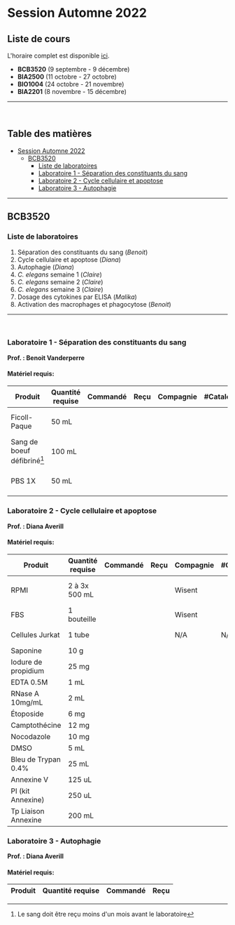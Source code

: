 # Session Automne 2022

## Liste de cours <!-- omit in toc -->
L'horaire complet est disponible [ici](https://teamup.com/ksoebnd7o7t6vit2d3).

- **BCB3520** (9 septembre - 9 décembre)
- **BIA2500** (11 octobre - 27 octobre)
- **BIO1004** (24 octobre - 21 novembre)
- **BIA2201** (8 novembre - 15 décembre)            

---  
<br>

## Table des matières <!-- omit in toc -->
- [Session Automne 2022](#session-automne-2022)
  - [BCB3520](#bcb3520)
    - [Liste de laboratoires](#liste-de-laboratoires)
    - [Laboratoire 1 - Séparation des constituants du sang](#laboratoire-1---séparation-des-constituants-du-sang)
    - [Laboratoire 2 - Cycle cellulaire et apoptose](#laboratoire-2---cycle-cellulaire-et-apoptose)
    - [Laboratoire 3 - Autophagie](#laboratoire-3---autophagie)
--- 
 ## BCB3520 

 ### Liste de laboratoires
 1. Séparation des constituants du sang (*Benoit*)
 2. Cycle cellulaire et apoptose (*Diana*)
 3. Autophagie (*Diana*)
 4. *C. elegans* semaine 1 (*Claire*)
 5. *C. elegans* semaine 2 (*Claire*)
 6. *C. elegans* semaine 3 (*Claire*)
 7. Dosage des cytokines par ELISA (*Malika*)
 8. Activation des macrophages et phagocytose (*Benoit*)  


---  
<br>

### Laboratoire 1 - Séparation des constituants du sang
**Prof. : Benoit Vanderperre**

#### Matériel requis: <!-- omit in toc -->
|Produit          |Quantité requise|Commandé|Reçu|Compagnie|#Catalogue |Local & T°C  |
|-----------------|----------------|--------|----|---------|-----------|-------------|
|Ficoll-Paque     | 50 mL          |        |    |         |           |SB-R260, 20°C|
|Sang de boeuf<br> défibriné[^1]| 100 mL|   |    |         |           |SB-1160, 4°C |
|PBS 1X           | 50 mL          |        |    |         |           |SB-R260, 4°C |

[^1]: Le sang doit être reçu moins d'un mois avant le laboratoire

### Laboratoire 2 - Cycle cellulaire et apoptose
**Prof. : Diana Averill**

#### Matériel requis: <!-- omit in toc -->
|Produit            |Quantité requise|Commandé|Reçu|Compagnie|#Catalogue |Local & T°C|
|-------------------|----------------|--------|----|---------|-----------|-----------|
|RPMI               |2 à 3x 500 mL   |        |    |Wisent   |           |SB-1160, 4°C|
|FBS                |1 bouteille     |        |    |Wisent   |           |-80°C      |
|Cellules Jurkat    |1 tube          |        |    |N/A      | N/A       |Azote liq. |
|Saponine           |10 g            |        |    |
|Iodure de propidium|25 mg           |        |    |
|EDTA 0.5M          |1 mL            |        |    |
|RNase A 10mg/mL    |2 mL            |        |    |
|Étoposide          |6 mg            |        |    |
|Camptothécine      |12 mg           |        |    |
|Nocodazole         |10 mg           |        |    |
|DMSO               |5 mL            |        |    |
|Bleu de Trypan 0.4%|25 mL           |        |    |
|Annexine V         |125 uL          |        |    |
|PI (kit Annexine)  |250 uL          |        |    |
|Tp Liaison Annexine|200 mL          |        |    |
  
### Laboratoire 3 - Autophagie
**Prof. : Diana Averill**

#### Matériel requis: <!-- omit in toc -->
|Produit            |Quantité requise|Commandé|Reçu|
|-------------------|----------------|--------|----|
